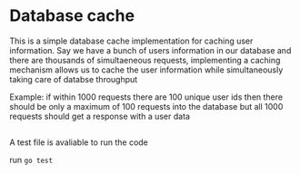 # Database cache

This is a simple database cache implementation for caching user information.
Say we have a bunch of users information in our database and there are thousands of simultaeneous requests, implementing a caching mechanism allows us to cache the user information while simultaneously taking care of databse throughput

Example:
if within 1000 requests there are 100 unique user ids then there should be only a maximum of 100 requests into the database but all 1000 requests should get a response with a user data
##

A test file is avaliable to run the code 

run <code>go test</code>
